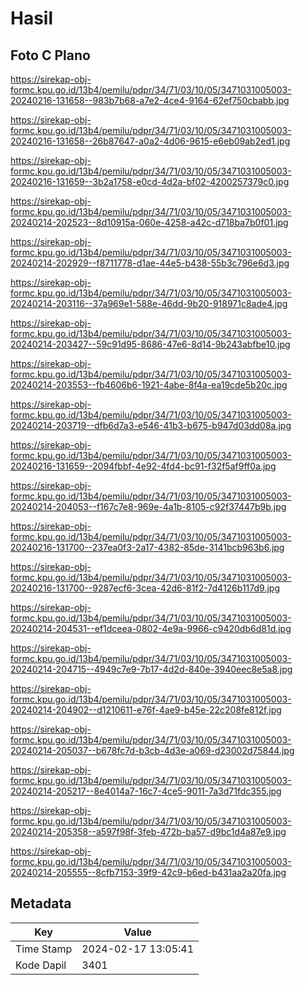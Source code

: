 # Hasil

## Foto C Plano

https://sirekap-obj-formc.kpu.go.id/13b4/pemilu/pdpr/34/71/03/10/05/3471031005003-20240216-131658--983b7b68-a7e2-4ce4-9164-62ef750cbabb.jpg

https://sirekap-obj-formc.kpu.go.id/13b4/pemilu/pdpr/34/71/03/10/05/3471031005003-20240216-131658--26b87647-a0a2-4d06-9615-e6eb09ab2ed1.jpg

https://sirekap-obj-formc.kpu.go.id/13b4/pemilu/pdpr/34/71/03/10/05/3471031005003-20240216-131659--3b2a1758-e0cd-4d2a-bf02-4200257379c0.jpg

https://sirekap-obj-formc.kpu.go.id/13b4/pemilu/pdpr/34/71/03/10/05/3471031005003-20240214-202523--8d10915a-060e-4258-a42c-d718ba7b0f01.jpg

https://sirekap-obj-formc.kpu.go.id/13b4/pemilu/pdpr/34/71/03/10/05/3471031005003-20240214-202929--f8711778-d1ae-44e5-b438-55b3c796e6d3.jpg

https://sirekap-obj-formc.kpu.go.id/13b4/pemilu/pdpr/34/71/03/10/05/3471031005003-20240214-203116--37a969e1-588e-46dd-9b20-918971c8ade4.jpg

https://sirekap-obj-formc.kpu.go.id/13b4/pemilu/pdpr/34/71/03/10/05/3471031005003-20240214-203427--59c91d95-8686-47e6-8d14-9b243abfbe10.jpg

https://sirekap-obj-formc.kpu.go.id/13b4/pemilu/pdpr/34/71/03/10/05/3471031005003-20240214-203553--fb4606b6-1921-4abe-8f4a-ea19cde5b20c.jpg

https://sirekap-obj-formc.kpu.go.id/13b4/pemilu/pdpr/34/71/03/10/05/3471031005003-20240214-203719--dfb6d7a3-e546-41b3-b675-b947d03dd08a.jpg

https://sirekap-obj-formc.kpu.go.id/13b4/pemilu/pdpr/34/71/03/10/05/3471031005003-20240216-131659--2094fbbf-4e92-4fd4-bc91-f32f5af9ff0a.jpg

https://sirekap-obj-formc.kpu.go.id/13b4/pemilu/pdpr/34/71/03/10/05/3471031005003-20240214-204053--f167c7e8-969e-4a1b-8105-c92f37447b9b.jpg

https://sirekap-obj-formc.kpu.go.id/13b4/pemilu/pdpr/34/71/03/10/05/3471031005003-20240216-131700--237ea0f3-2a17-4382-85de-3141bcb963b6.jpg

https://sirekap-obj-formc.kpu.go.id/13b4/pemilu/pdpr/34/71/03/10/05/3471031005003-20240216-131700--9287ecf6-3cea-42d6-81f2-7d4126b117d9.jpg

https://sirekap-obj-formc.kpu.go.id/13b4/pemilu/pdpr/34/71/03/10/05/3471031005003-20240214-204531--ef1dceea-0802-4e9a-9966-c9420db6d81d.jpg

https://sirekap-obj-formc.kpu.go.id/13b4/pemilu/pdpr/34/71/03/10/05/3471031005003-20240214-204715--4949c7e9-7b17-4d2d-840e-3940eec8e5a8.jpg

https://sirekap-obj-formc.kpu.go.id/13b4/pemilu/pdpr/34/71/03/10/05/3471031005003-20240214-204902--d1210611-e76f-4ae9-b45e-22c208fe812f.jpg

https://sirekap-obj-formc.kpu.go.id/13b4/pemilu/pdpr/34/71/03/10/05/3471031005003-20240214-205037--b678fc7d-b3cb-4d3e-a069-d23002d75844.jpg

https://sirekap-obj-formc.kpu.go.id/13b4/pemilu/pdpr/34/71/03/10/05/3471031005003-20240214-205217--8e4014a7-16c7-4ce5-9011-7a3d71fdc355.jpg

https://sirekap-obj-formc.kpu.go.id/13b4/pemilu/pdpr/34/71/03/10/05/3471031005003-20240214-205358--a597f98f-3feb-472b-ba57-d9bc1d4a87e9.jpg

https://sirekap-obj-formc.kpu.go.id/13b4/pemilu/pdpr/34/71/03/10/05/3471031005003-20240214-205555--8cfb7153-39f9-42c9-b6ed-b431aa2a20fa.jpg


## Metadata

| Key        | Value               |
| ---------- | ------------------- |
| Time Stamp | 2024-02-17 13:05:41 |
| Kode Dapil | 3401                |



